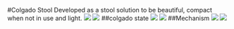 #Colgado Stool
Developed as a stool solution to be beautiful, compact when not in use and light.
![](https://dl.dropboxusercontent.com/s/gkfinf5z87nuizt/colgado%20%281%29.jpg?dl=0)
![](https://dl.dropboxusercontent.com/s/t440qhgn17nxs0l/colgado%20%283%29.jpg?dl=0)
##colgado state
![](https://dl.dropboxusercontent.com/s/ub4trtji6dmq66b/colgado%20%284%29.jpg?dl=0)
![](https://dl.dropboxusercontent.com/s/go6uum2fn0s93xu/3a804825459595.563497f6daa20.jpg?dl=0)
##Mechanism
![](https://dl.dropboxusercontent.com/s/8xynko2bk3bdffm/150223_minor%20boards_floatstool_Page_5_Image_0001.jpg?dl=0)
![](https://dl.dropboxusercontent.com/s/15mb24bx7rmphni/b2172a25459595.563459f78ee0f.jpg?dl=0)
